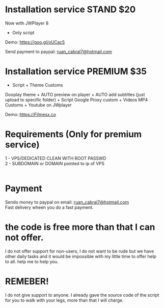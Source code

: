 # Installation service STAND $20

Now with JWPlayer 8

* Only script

Demo: https://goo.gl/oUCac5

Send payment to paypal: ruan_cabral7@hotmail.com<br>


# Installation service PREMIUM $35

* Script + Theme Customs<br>

Dooplay theme + AUTO preview on player + AUTO add subtitles (just upload to specific folder) + Script Google Proxy custom + Videos MP4 Customs + Youtube on JWplayer

Demo: https://Filmesx.co <br>

# Requirements (Only for premium service)

1 - VPS/DEDICATED CLEAN WITH ROOT PASSWD <br>
2 - SUBDOMAIN or DOMAIN pointed to ip of VPS <br>
<br>


# Payment

Sendo money to paypal on email: ruan_cabral7@hotmail.com<br>
Fast delivery wheen you do a fast payment.<br>

# the code is free more than that I can not offer.

I do not offer support for non-users, I do not want to be rude but we have other daily tasks and it would be impossible with my little time to offer help to all. help me to help you.<br>

# REMEBER!

I do not give support to anyone. I already gave the source code of the script for you to walk with your legs, more than that I will charge.




